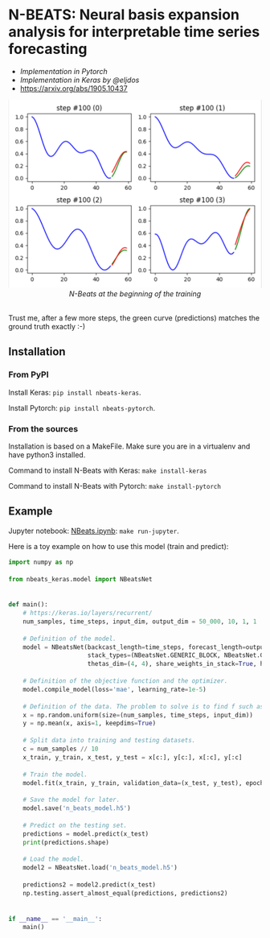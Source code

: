 # N-BEATS: Neural basis expansion analysis for interpretable time series forecasting
- *Implementation in Pytorch*
- *Implementation in Keras by @eljdos*
- https://arxiv.org/abs/1905.10437

<p align="center">
  <img src="nbeats.png" width="600"><br/>
  <i>N-Beats at the beginning of the training</i><br><br>
</p>

Trust me, after a few more steps, the green curve (predictions) matches the ground truth exactly :-)

## Installation

### From PyPI

Install Keras: `pip install nbeats-keras`.

Install Pytorch: `pip install nbeats-pytorch`.

### From the sources

Installation is based on a MakeFile. Make sure you are in a virtualenv and have python3 installed.

Command to install N-Beats with Keras: `make install-keras`

Command to install N-Beats with Pytorch: `make install-pytorch`

## Example

Jupyter notebook: [NBeats.ipynb](examples/NBeats.ipynb): `make run-jupyter`.

Here is a toy example on how to use this model (train and predict):

```python
import numpy as np

from nbeats_keras.model import NBeatsNet


def main():
    # https://keras.io/layers/recurrent/
    num_samples, time_steps, input_dim, output_dim = 50_000, 10, 1, 1

    # Definition of the model.
    model = NBeatsNet(backcast_length=time_steps, forecast_length=output_dim,
                      stack_types=(NBeatsNet.GENERIC_BLOCK, NBeatsNet.GENERIC_BLOCK), nb_blocks_per_stack=2,
                      thetas_dim=(4, 4), share_weights_in_stack=True, hidden_layer_units=64)

    # Definition of the objective function and the optimizer.
    model.compile_model(loss='mae', learning_rate=1e-5)

    # Definition of the data. The problem to solve is to find f such as | f(x) - y | -> 0.
    x = np.random.uniform(size=(num_samples, time_steps, input_dim))
    y = np.mean(x, axis=1, keepdims=True)

    # Split data into training and testing datasets.
    c = num_samples // 10
    x_train, y_train, x_test, y_test = x[c:], y[c:], x[:c], y[:c]

    # Train the model.
    model.fit(x_train, y_train, validation_data=(x_test, y_test), epochs=2, batch_size=128)

    # Save the model for later.
    model.save('n_beats_model.h5')

    # Predict on the testing set.
    predictions = model.predict(x_test)
    print(predictions.shape)

    # Load the model.
    model2 = NBeatsNet.load('n_beats_model.h5')

    predictions2 = model2.predict(x_test)
    np.testing.assert_almost_equal(predictions, predictions2)


if __name__ == '__main__':
    main()
```
